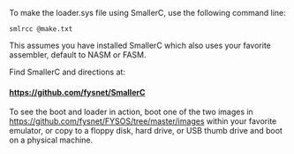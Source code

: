 To make the loader.sys file using SmallerC, use the following command line:

    smlrcc @make.txt

This assumes you have installed SmallerC which also uses your favorite assembler, default to NASM or FASM.

Find SmallerC and directions at:

#### https://github.com/fysnet/SmallerC

To see the boot and loader in action, boot one of the two images in https://github.com/fysnet/FYSOS/tree/master/images within your favorite emulator, or copy to a floppy disk, hard drive, or USB thumb drive and boot on a physical machine.
